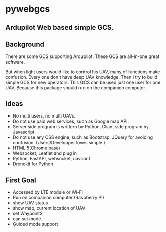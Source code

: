 # pywebgcs
## Ardupilot Web based simple GCS.

## Background
There are some GCS supporting Ardupilot.
These GCS are all-in-one great software.

But when light users would like to control his UAV, many of functions make confusion. Every one don't have deep UAV knowledge.
Then I try to build simple GCS for new operators.
This GCS can be used just one user for one UAV.
Because this package should run on the companion computer.

## Ideas
- No multi users, no multi UAVs.
- Do not use paid web services, such as Google map API.
- Server side program is writtern by Python, Cliant side program by Javascript.
- Do not use any CSS engine, such as Bootstrap, JQuery for avoiding confusion. (Users/Developper loves simple.)
- HTML 5(Chrome base)
- Websocket, Leaflet and plug in
- Python, FastAPI, websocket, uavconf
- Dronekit for Python

## First Goal
- Accessed by LTE module or Wi-Fi
- Run on companion computer (Raspberry PI)
- show UAV status
- show map, current location of UAV
- set WaypointS
- can set mode.
- Guided mode support


